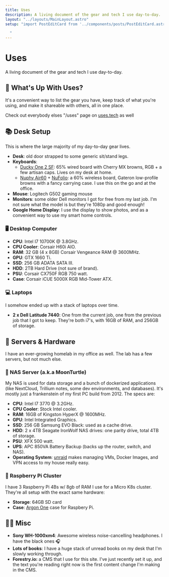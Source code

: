 ```yaml
---
title: Uses
description: A living document of the gear and tech I use day-to-day.
layout: "../layouts/MainLayout.astro"
setup: "import PostEditCard from '../components/posts/PostEditCard.astro'

  "
---
```


# Uses

A living document of the gear and tech I use day-to-day.

## 🤔 What's Up With Uses?

It's a convenient way to list the gear you have, keep track of what you're using, and make it shareable with others, all in one place.

Check out everybody elses "/uses" page on [uses.tech](https://uses.tech/) as well

## 📚 Desk Setup

This is where the large majority of my day-to-day gear lives.

- **Desk**: old door strapped to some generic sit/stand legs.
- **Keyboards**:
  - [Ducky One 2 SF](https://www.duckychannel.com.tw/en/Ducky-One2-SF): 65% wired board with Cherry MX browns, RGB + a few artisan caps. Lives on my desk at home.
  - [Nuphy Air60](https://nuphy.com/products/air60) + [NuFolio](https://nuphy.com/collections/accessories/products/nufolio-v2-for-air60): a 60% wireless board, Gateron low-profile browns with a fancy carrying case. I use this on the go and at the office.
- **Mouse**: Logitech G502 gaming mouse
- **Monitors**: some older Dell monitors I got for free from my last job. I'm not sure what the model is but they're 1080p and good enough!
- **Google Home Display**: I use the display to show photos, and as a convenient way to use my smart home controls.

### 🖥 Desktop Computer

- **CPU**: Intel I7 10700K @ 3.8GHz.
- **CPU Cooler**: Corsair H60i AIO.
- **RAM**: 32 GB (4 x 8GB) Corsair Vengeance RAM @ 3600MHz.
- **GPU**: GTX 1660 Ti.
- **SSD**: 256 GB ADATA SATA III.
- **HDD**: 2TB Hard Drive (not sure of brand).
- **PSU**: Corsair CX750F RGB 750 watt.
- **Case**: Corsair iCUE 5000X RGB Mid-Tower ATX.

### 💻 Laptops

I somehow ended up with a stack of laptops over time.

- **2 x Dell Latitude 7440**: One from the current job, one from the previous job that I got to keep. They're both i7's, with 16GB of RAM, and 256GB of storage.

## 💾 Servers & Hardware

I have an ever-growing homelab in my office as well. The lab has a few servers, but not much else.

### 🐢 NAS Server (a.k.a MoonTurtle)

My NAS is used for data storage and a bunch of dockerized applications (like NextCloud, Trillium notes, some dev environments, and databases).
It's mostly just a frankenstein of my first PC build from 2012. The specs are:

- **CPU**: Intel I7 3770 @ 3.2GHz.
- **CPU Cooler**: Stock Intel cooler.
- **RAM**: 16GB of Kingston HyperX @ 1600MHz.
- **GPU**: Intel Integrated Graphics.
- **SSD**: 256 GB Samsung EVO Black: used as a cache drive.
- **HDD**: 2 x 4TB Seagate IronWolf NAS drives: one parity drive, total 4TB of storage.
- **PSU**: XFX 500 watt.
- **UPS**: APC 850VA Battery Backup (backs up the router, switch, and NAS).
- **Operating System**: [unraid](https://unraid.net/) makes managing VMs, Docker Images, and VPN access to my house really easy.

### 🍓 Raspberry Pi Cluster

I have 3 Raspberry Pi 4Bs w/ 8gb of RAM I use for a Micro K8s cluster. They're all setup with the exact same hardware:

- **Storage**: 64GB SD card
- **Case**: [Argon One](https://www.argon40.com/en-ca/products/argon-one-v2-case-for-raspberry-pi-4) case for Raspbery Pi.

## 🤘🏻 Misc

- **Sony WH-1000xm4**: Awesome wireless noise-cancelling headphones. I have the black ones 🎧
- **Lots of books**: I have a huge stack of unread books on my desk that I'm slowly working through.
- **Forestry.io:** a CMS that I use for this site. I've just recently set it up, and the text you're reading right now is the first content change I'm making in the CMS.

<PostEditCard fileName='pages/uses.md' />
